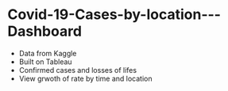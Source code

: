 # Covid-19-Cases-by-location---Dashboard

- Data from Kaggle
- Built on Tableau
- Confirmed cases and losses of lifes
- View grwoth of rate by time and location

